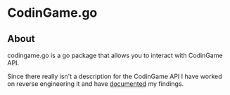 # CodinGame.go

## About

codingame.go is a go package that allows you to interact with CodinGame API.

Since there really isn't a description for the CodinGame API I have worked on reverse engineering it and have [documented](docs/codingame-api/readme.md) my findings.
